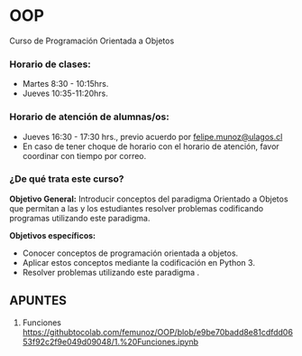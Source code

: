 # OOP
Curso de Programación Orientada a Objetos

### Horario de clases:
- Martes 8:30 - 10:15hrs.
- Jueves 10:35-11:20hrs.

### Horario de atención de alumnas/os:
- Jueves 16:30 - 17:30 hrs., previo acuerdo por felipe.munoz@ulagos.cl
- En caso de tener choque de horario con el horario de atención, favor coordinar con tiempo por correo.

### ¿De qué trata este curso?

**Objetivo General:** 
Introducir conceptos del paradigma Orientado a Objetos que permitan a las y los estudiantes resolver problemas codificando programas utilizando este paradigma.

**Objetivos específicos:**
- Conocer conceptos de programación orientada a objetos.
- Aplicar estos conceptos mediante la codificación en Python 3.
- Resolver problemas utilizando este paradigma .

## APUNTES

<!--
Open Github notebook whatever you want to work in Google Colab. Change the domain from 'github.com' to 'githubtocolab.com'. The notebook will open in Colab.
-->

1. Funciones https://githubtocolab.com/femunoz/OOP/blob/e9be70badd8e81cdfdd0653f92c2f9e049d09048/1.%20Funciones.ipynb

